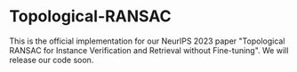 # Topological-RANSAC
This is the official implementation for our NeurIPS 2023 paper "Topological RANSAC for Instance Verification and Retrieval without Fine-tuning". We will release our code soon. 
